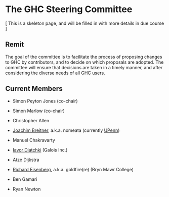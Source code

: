 # The GHC Steering Committee



\[ This is a skeleton page, and will be filled in with more details in due course \]


## Remit



The goal of the committee is to facilitate the process of proposing changes to GHC by contributors, and to decide on which proposals are adopted.  The committee will ensure that decisions are taken in a timely manner, and after considering the diverse needs of all GHC users.


## Current Members


- Simon Peyton Jones (co-chair)
- Simon Marlow (co-chair)

- Christopher Allen
- [
  Joachim Breitner](http://www.joachim-breitner.de/), a.k.a. nomeata (currently [
  UPenn](http://cis.upenn.edu/~joachim))
- Manuel Chakravarty
- [ Iavor Diatchki](http://galois.com/team/iavor-diatchki) (Galois Inc.)
- Atze Dijkstra
- [
  Richard Eisenberg](http://cs.brynmawr.edu/~rae), a.k.a. goldfire(re) (Bryn Mawr College)
- Ben Gamari
- Ryan Newton
